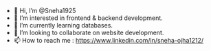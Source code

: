 - 👋 Hi, I’m @Sneha1925
- 👀 I’m interested in frontend & backend development.
- 🌱 I’m currently learning databases.
- 💞️ I’m looking to collaborate on website development.
- 📫 How to reach me : https://www.linkedin.com/in/sneha-ojha1212/

<!---
Sneha1925/Sneha1925 is a ✨ special ✨ repository because its `README.md` (this file) appears on your GitHub profile.
You can click the Preview link to take a look at your changes.
--->
